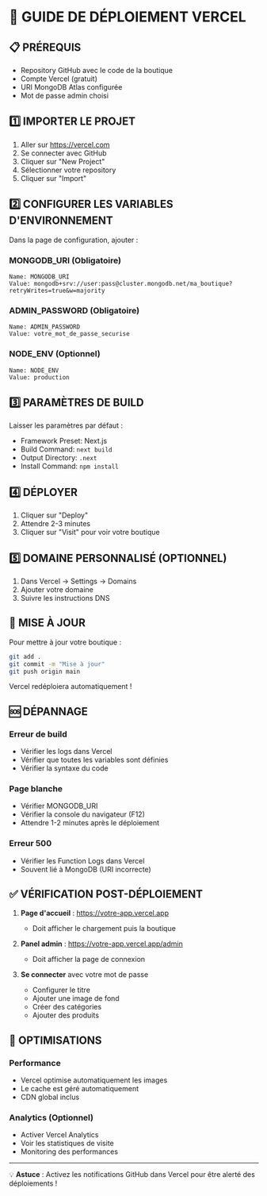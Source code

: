 # 🚀 GUIDE DE DÉPLOIEMENT VERCEL

## 📋 PRÉREQUIS

- Repository GitHub avec le code de la boutique
- Compte Vercel (gratuit)
- URI MongoDB Atlas configurée
- Mot de passe admin choisi

## 1️⃣ IMPORTER LE PROJET

1. Aller sur https://vercel.com
2. Se connecter avec GitHub
3. Cliquer sur "New Project"
4. Sélectionner votre repository
5. Cliquer sur "Import"

## 2️⃣ CONFIGURER LES VARIABLES D'ENVIRONNEMENT

Dans la page de configuration, ajouter :

### MONGODB_URI (Obligatoire)
```
Name: MONGODB_URI
Value: mongodb+srv://user:pass@cluster.mongodb.net/ma_boutique?retryWrites=true&w=majority
```

### ADMIN_PASSWORD (Obligatoire)
```
Name: ADMIN_PASSWORD
Value: votre_mot_de_passe_securise
```

### NODE_ENV (Optionnel)
```
Name: NODE_ENV
Value: production
```

## 3️⃣ PARAMÈTRES DE BUILD

Laisser les paramètres par défaut :
- Framework Preset: Next.js
- Build Command: `next build`
- Output Directory: `.next`
- Install Command: `npm install`

## 4️⃣ DÉPLOYER

1. Cliquer sur "Deploy"
2. Attendre 2-3 minutes
3. Cliquer sur "Visit" pour voir votre boutique

## 5️⃣ DOMAINE PERSONNALISÉ (OPTIONNEL)

1. Dans Vercel → Settings → Domains
2. Ajouter votre domaine
3. Suivre les instructions DNS

## 🔧 MISE À JOUR

Pour mettre à jour votre boutique :

```bash
git add .
git commit -m "Mise à jour"
git push origin main
```

Vercel redéploiera automatiquement !

## 🆘 DÉPANNAGE

### Erreur de build
- Vérifier les logs dans Vercel
- Vérifier que toutes les variables sont définies
- Vérifier la syntaxe du code

### Page blanche
- Vérifier MONGODB_URI
- Vérifier la console du navigateur (F12)
- Attendre 1-2 minutes après le déploiement

### Erreur 500
- Vérifier les Function Logs dans Vercel
- Souvent lié à MongoDB (URI incorrecte)

## ✅ VÉRIFICATION POST-DÉPLOIEMENT

1. **Page d'accueil** : https://votre-app.vercel.app
   - Doit afficher le chargement puis la boutique

2. **Panel admin** : https://votre-app.vercel.app/admin
   - Doit afficher la page de connexion

3. **Se connecter** avec votre mot de passe
   - Configurer le titre
   - Ajouter une image de fond
   - Créer des catégories
   - Ajouter des produits

## 📱 OPTIMISATIONS

### Performance
- Vercel optimise automatiquement les images
- Le cache est géré automatiquement
- CDN global inclus

### Analytics (Optionnel)
- Activer Vercel Analytics
- Voir les statistiques de visite
- Monitoring des performances

---

💡 **Astuce** : Activez les notifications GitHub dans Vercel pour être alerté des déploiements !